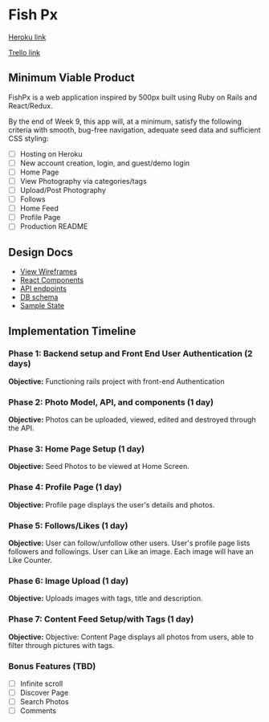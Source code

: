 # Fish Px

[Heroku link][heroku]

[Trello link][trello]

[heroku]: https://herokuapp.com/
[trello]: https://trello.com/b/XknjQKGQ/fish-px

## Minimum Viable Product

FishPx is a web application inspired by 500px built using Ruby on Rails and React/Redux.

By the end of Week 9, this app will, at a minimum, satisfy the following criteria with smooth, bug-free navigation, adequate seed data and sufficient CSS styling:

- [ ] Hosting on Heroku
- [ ] New account creation, login, and guest/demo login
- [ ] Home Page
- [ ] View Photography via categories/tags
- [ ] Upload/Post Photography
- [ ] Follows
- [ ] Home Feed
- [ ] Profile Page
- [ ] Production README

## Design Docs
* [View Wireframes][wireframes]
* [React Components][components]
* [API endpoints][api-endpoints]
* [DB schema][schema]
* [Sample State][sample-state]

[wireframes]: /wireframes
[components]: /component-hierarchy.md
[sample-state]: /sample-state.md
[api-endpoints]: /api-endpoints.md
[schema]: /schema.md

## Implementation Timeline

### Phase 1: Backend setup and Front End User Authentication (2 days)

**Objective:** Functioning rails project with front-end Authentication

### Phase 2: Photo Model, API, and components (1 day)

**Objective:** Photos can be uploaded, viewed, edited and destroyed through
the API.

### Phase 3: Home Page Setup (1 day)

**Objective:** Seed Photos to be viewed at Home Screen.

### Phase 4: Profile Page (1 day)

**Objective:** Profile page displays the user's details and photos.

### Phase 5: Follows/Likes (1 day)

**Objective:** User can follow/unfollow other users. User's profile page lists followers and followings. User can Like an image. Each image will have an Like Counter.

### Phase 6: Image Upload (1 day)

**Objective:** Uploads images with tags, title and description.

### Phase 7: Content Feed Setup/with Tags (1 day)

**Objective:**  Objective: Content Page displays all photos from users, able to filter through pictures with tags.

### Bonus Features (TBD)
- [ ] Infinite scroll
- [ ] Discover Page
- [ ] Search Photos
- [ ] Comments
